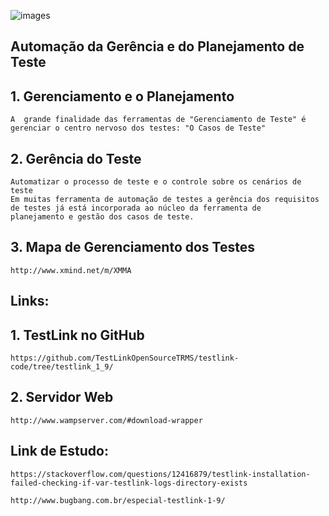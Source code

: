 ![images](https://user-images.githubusercontent.com/4249709/29342976-7d6154f8-8204-11e7-8b6a-df0d5151caf8.png)

## Automação da Gerência e do Planejamento de Teste

## 1. Gerenciamento e o Planejamento
    A  grande finalidade das ferramentas de "Gerenciamento de Teste" é gerenciar o centro nervoso dos testes: "O Casos de Teste"


## 2. Gerência do Teste
    Automatizar o processo de teste e o controle sobre os cenários de teste
    Em muitas ferramenta de automação de testes a gerência dos requisitos de testes já está incorporada ao núcleo da ferramenta de      planejamento e gestão dos casos de teste.

## 3. Mapa de Gerenciamento dos Testes
    http://www.xmind.net/m/XMMA

## Links: 

## 1. TestLink no GitHub 

    https://github.com/TestLinkOpenSourceTRMS/testlink-code/tree/testlink_1_9/

## 2. Servidor Web

    http://www.wampserver.com/#download-wrapper

## Link de Estudo: 

    https://stackoverflow.com/questions/12416879/testlink-installation-failed-checking-if-var-testlink-logs-directory-exists

    http://www.bugbang.com.br/especial-testlink-1-9/

